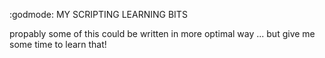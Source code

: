 :godmode: MY SCRIPTING LEARNING BITS<br />

propably some of this could be written in more optimal way ... but give me some time to learn that!
